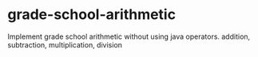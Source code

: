 # grade-school-arithmetic

Implement grade school arithmetic without using java operators. 
addition, subtraction, multiplication, division
